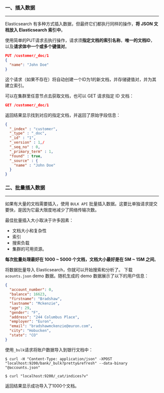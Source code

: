 ### 一、插入数据

---

Elasticsearch 有多种方式插入数据，但最终它们都执行同样的操作，**将 JSON 文档放入 Elasticsearch 索引中**。

使用简单的PUT请求去执行操作，请求须**指定文档的索引名称**，**唯一的文档ID**，以及**请求体中一个或多个键值对**。

```json
PUT /customer/_doc/1
{
  "name": "John Doe" 
}
```

这个请求（如果不存在）将自动创建一个ID为1的新文档，并存储键值对，并为其建立索引。

可以在集群里任意节点去获取文档，也可以 GET 请求指定 ID 文档：

```json
GET /customer/_doc/1
```

返回结果显示找到对应的指定文档，并返回了原始字段信息：

```json
{
  "_index" : "customer",
  "_type" : "_doc",
  "_id" : "1",
  "_version" : 1,/
  "_seq_no" : 0,
  "_primary_term" : 1,
  "found" : true,
  "_source" : {
    "name" : "John Doe"
  }
}
```



### 二、批量插入数据

---

如果有大量的文档需要插入，使用 `BULK API` 批量插入数据。这要比单独请求提交要快，是因为它最大限度地减少了网络传输次数。

最佳批量插入大小取决于许多因素：

- 文档大小和复杂性
- 索引
- 搜索负载
- 集群的可用资源。

**每次批量处理最好在 1000 ~ 5000 个文档，文档大小最好是在 5M ~ 15M 之间**。

将数据批量导入 Elasticsearch，你就可以开始搜索和分析了。
下载 `acounts.json` demo 数据。随机生成的 demo 数据展示了以下的用户信息：

```json
{
  "account_number": 0,
  "balance": 16623,
  "firstname": "Bradshaw",
  "lastname": "Mckenzie",
  "age": 29,
  "gender": "F",
  "address": "244 Columbus Place",
  "employer": "Euron",
  "email": "bradshawmckenzie@euron.com",
  "city": "Hobucken",
  "state": "CO"
}
```

使用`_bulk`请求将账户数据导入到银行文档中：

```shell
$ curl -H "Content-Type: application/json" -XPOST "localhost:9200/bank/_bulk?pretty&refresh" --data-binary "@accounts.json"

$ curl "localhost:9200/_cat/indices?v"
```

返回结果显示成功导入了1000个文档。

